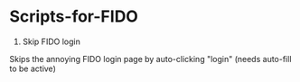 # Scripts-for-FIDO
1. Skip FIDO login

Skips the annoying FIDO login page by auto-clicking "login" (needs auto-fill to be active)
